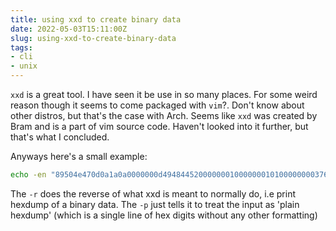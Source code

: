 ```yaml
---
title: using xxd to create binary data
date: 2022-05-03T15:11:00Z
slug: using-xxd-to-create-binary-data
tags:
- cli
- unix
---
```


`xxd` is a great tool. I have seen it be use in so many places. For some weird
reason though it seems to come packaged with `vim`?. Don't know about other
distros, but that's the case with Arch. Seems like `xxd` was created by Bram
and is a part of vim source code. Haven't looked into it further, but that's
what I concluded.

Anyways here's a small example:

```sh
echo -en "89504e470d0a1a0a0000000d4948445200000001000000010100000000376ef9240000000a4944415478016360000000020001737501180000000049454e44ae426082" | xxd -r -p
```

The `-r` does the reverse of what xxd is meant to normally do, i.e
print hexdump of a binary data. The `-p` just tells it to treat the input as
'plain hexdump' (which is a single line of hex digits without any other
formatting)


